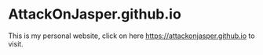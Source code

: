 # AttackOnJasper.github.io

This is my personal website, click on here https://attackonjasper.github.io to visit.
